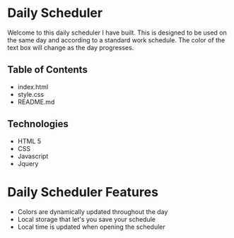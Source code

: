 # Daily Scheduler 

Welcome to this daily scheduler I have built. This is designed to be used on the same day and according to a standard work schedule. The color of the text box will change as the day progresses.


## Table of Contents

* index.html
* style.css
* README.md


## Technologies

* HTML 5
* CSS
* Javascript
* Jquery



# Daily Scheduler Features
* Colors are dynamically updated throughout the day
* Local storage that let's you save your schedule
* Local time is updated when opening the scheduler

